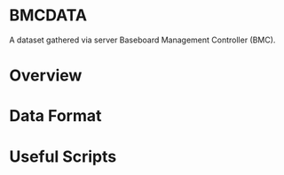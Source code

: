 BMCDATA
==============================
A dataset gathered via server Baseboard Management Controller (BMC).

# Overview

# Data Format

# Useful Scripts


